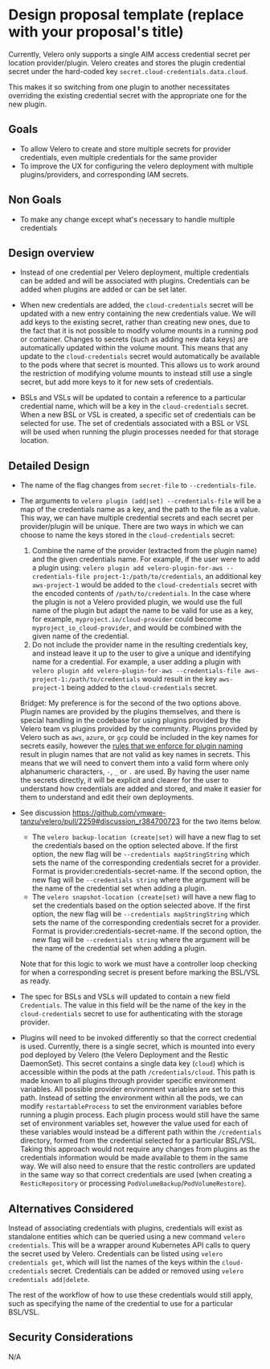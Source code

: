 # Design proposal template (replace with your proposal's title)

Currently, Velero only supports a single AIM access credential secret per location provider/plugin. Velero creates and stores the plugin credential secret under the hard-coded key `secret.cloud-credentials.data.cloud`.

This makes it so switching from one plugin to another necessitates overriding the existing credential secret with the appropriate one for the new plugin.

## Goals

- To allow Velero to create and store multiple secrets for provider credentials, even multiple credentials for the same provider
- To improve the UX for configuring the velero deployment with multiple plugins/providers, and corresponding IAM secrets.

## Non Goals

- To make any change except what's necessary to handle multiple credentials

## Design overview

- Instead of one credential per Velero deployment, multiple credentials can be added and will be associated with plugins.
  Credentials can be added when plugins are added or can be set later.
  
- When new credentials are added, the `cloud-credentials` secret will be updated with a new entry containing the new credentials value.
  We will add keys to the existing secret, rather than creating new ones, due to the fact that it is not possible to modify volume mounts in a running pod or container.
  Changes to secrets (such as adding new data keys) are automatically updated within the volume mount.
  This means that any update to the `cloud-credentials` secret would automatically be available to the pods where that secret is mounted.
  This allows us to work around the restriction of modifying volume mounts to instead still use a single secret, but add more keys to it for new sets of credentials.
 
- BSLs and VSLs will be updated to contain a reference to a particular credential name, which will be a key in the `cloud-credentials` secret.
  When a new BSL or VSL is created, a specific set of credentials can be selected for use.
  The set of credentials associated with a BSL or VSL will be used when running the plugin processes needed for that storage location.

## Detailed Design

- The name of the flag changes from `secret-file` to `--credentials-file`.

- The arguments to `velero plugin (add|set) --credentials-file` will be a map of the credentials name as a key, and the path to the file as a value.
  This way, we can have multiple credential secrets and each secret per provider/plugin will be unique.
  There are two ways in which we can choose to name the keys stored in the `cloud-credentials` secret:
    1. Combine the name of the provider (extracted from the plugin name) and the given credentials name.
       For example, if the user were to add a plugin using: `velero plugin add velero-plugin-for-aws --credentials-file project-1:/path/to/credentials`, an additional key `aws-project-1` would be added to the `cloud-credentials` secret with the encoded contents of `/path/to/credentials`.
       In the case where the plugin is not a Velero provided plugin, we would use the full name of the plugin but adapt the name to be valid for use as a key, for example, `myproject.io/cloud-provider` could become `myproject_io_cloud-provider`, and would be combined with the given name of the credential.
    1. Do not include the provider name in the resulting credentials key, and instead leave it up to the user to give a unique and identifying name for a credential.
       For example, a user adding a plugin with `velero plugin add velero-plugin-for-aws --credentials-file aws-project-1:/path/to/credentials` would result in the key `aws-project-1` being added to the `cloud-credentials` secret.

    Bridget: My preference is for the second of the two options above.
    Plugin names are provided by the plugins themselves, and there is special handling in the codebase for using plugins provided by the Velero team vs plugins provided by the community.
    Plugins provided by Velero such as `aws`, `azure`, or `gcp` could be included in the key names for secrets easily, however the [rules that we enforce for plugin naming](https://velero.io/docs/v1.5/custom-plugins/#plugin-naming) result in plugin names that are not valid as key names in secrets.
    This means that we will need to convert them into a valid form where only alphanumeric characters, `-`, `_` or `.` are used.
    By having the user name the secrets directly, it will be explicit and clearer for the user to understand how credentials are added and stored, and make it easier for them to understand and edit their own deployments.

- See discussion https://github.com/vmware-tanzu/velero/pull/2259#discussion_r384700723 for the two items below.
    - The `velero backup-location (create|set)` will have a new flag to set the credentials based on the option selected above. If the first option, the new flag will be `--credentials mapStringString` which sets the name of the corresponding credentials secret for a provider. Format is provider:credentials-secret-name.
      If the second option, the new flag will be `--credentials string` where the argument will be the name of the credential set when adding a plugin.
    - The `velero snapshot-location (create|set)` will have a new flag to set the credentials based on the option selected above. If the first option, the new flag will be `--credentials mapStringString` which sets the name of the corresponding credentials secret for a provider. Format is provider:credentials-secret-name.
      If the second option, the new flag will be `--credentials string` where the argument will be the name of the credential set when adding a plugin.

  Note that for this logic to work we must have a controller loop checking for when a corresponding secret is present before marking the BSL/VSL as ready.

- The spec for BSLs and VSLs will updated to contain a new field `Credentials`. The value in this field will be the name of the key in the `cloud-credentials` secret to use for authenticating with the storage provider.

- Plugins will need to be invoked differently so that the correct credential is used.
  Currently, there is a single secret, which is mounted into every pod deployed by Velero (the Velero Deployment and the Restic DaemonSet).
  This secret contains a single data key (`cloud`) which is accessible within the pods at the path `/credentials/cloud`.
  This path is made known to all plugins through provider specific environment variables.
  All possible provider environment variables are set to this path.
  Instead of setting the environment within all the pods, we can modify `restartableProcess` to set the environment variables before running a plugin process.
  Each plugin process would still have the same set of environment variables set, however the value used for each of these variables would instead be a different path within the `/credentials` directory, formed from the credential selected for a particular BSL/VSL.
  Taking this approach would not require any changes from plugins as the credentials information would be made available to them in the same way.
  We will also need to ensure that the restic controllers are updated in the same way so that correct credentials are used (when creating a `ResticRepository` or processing `PodVolumeBackup`/`PodVolumeRestore`).

## Alternatives Considered

Instead of associating credentials with plugins, credentials will exist as standalone entities which can be queried using a new command `velero credentials`.
This will be a wrapper around Kubernetes API calls to query the secret used by Velero.
Credentials can be listed using `velero credentials get`, which will list the names of the keys within the `cloud-credentials` secret.
Credentials can be added or removed using `velero credentials add|delete`.

The rest of the workflow of how to use these credentials would still apply, such as specifying the name of the credential to use for a particular BSL/VSL.

## Security Considerations

N/A
